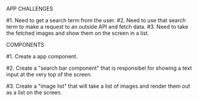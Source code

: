 APP CHALLENGES

#1. Need to get a search term from the user.
#2. Need to use that search term to make a request to an outside API and fetch data.
#3. Need to take the fetched images and show them on the screen in a list.

COMPONENTS

#1. Create a app component.

#2. Create a "search bar component" that is responsibel for showing a text input at the very top of the screen.

#3. Create a "image list" that will take a list of images and render them out as a list on the screen.